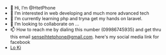 - 👋 Hi, I’m @HtetPhone
- 👀 I’m interested in web developing and much more advanced tech
- 🌱 I’m currently learning php and tryna get my hands on laravel.
- 💞️ I’m looking to collaborate on ...
- 📫 How to reach me by dialing this number (09986745935) and get thru this email senseihtetphone@gmail.com. here's my social media link for facebook 
- <a href="facebook.com/loki.odious.69 ">Lo Ki </a>

<!---
HtetPhone/HtetPhone is a ✨ special ✨ repository because its `README.md` (this file) appears on your GitHub profile.
You can click the Preview link to take a look at your changes.
--->

